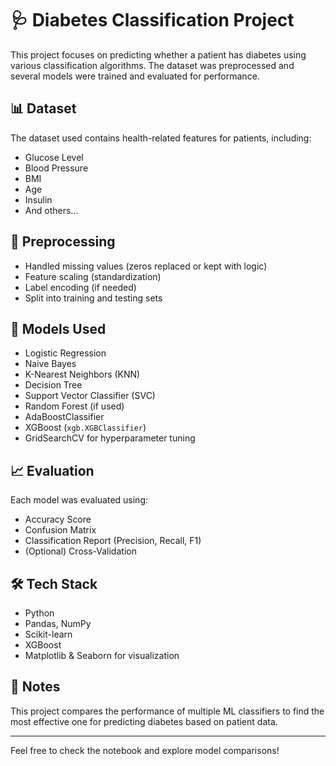 # 🩺 Diabetes Classification Project

This project focuses on predicting whether a patient has diabetes using various classification algorithms. The dataset was preprocessed and several models were trained and evaluated for performance.

## 📊 Dataset
The dataset used contains health-related features for patients, including:
- Glucose Level
- Blood Pressure
- BMI
- Age
- Insulin
- And others...

## 🔧 Preprocessing
- Handled missing values (zeros replaced or kept with logic)
- Feature scaling (standardization)
- Label encoding (if needed)
- Split into training and testing sets

## 🤖 Models Used
- Logistic Regression
- Naive Bayes
- K-Nearest Neighbors (KNN)
- Decision Tree
- Support Vector Classifier (SVC)
- Random Forest (if used)
- AdaBoostClassifier
- XGBoost (`xgb.XGBClassifier`)
- GridSearchCV for hyperparameter tuning

## 📈 Evaluation
Each model was evaluated using:
- Accuracy Score
- Confusion Matrix
- Classification Report (Precision, Recall, F1)
- (Optional) Cross-Validation

## 🛠️ Tech Stack
- Python
- Pandas, NumPy
- Scikit-learn
- XGBoost
- Matplotlib & Seaborn for visualization

## 📎 Notes
This project compares the performance of multiple ML classifiers to find the most effective one for predicting diabetes based on patient data.

---

Feel free to check the notebook and explore model comparisons!
